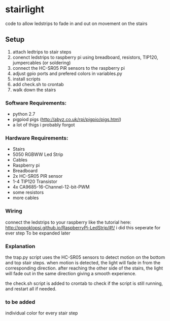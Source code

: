 # stairlight
code to allow ledstrips to fade in and out on movement on the stairs
## Setup

1. attach ledtrips to stair steps
1. conenct ledstrips to raspberry pi using breadboard, resistors, TIP120, jumpercables (or soldering) 
1. connect the HC-SR05 PiR sensors to the raspberry pi
1. adjust gpio ports and prefered colors in variables.py
1. install scripts
1. add check.sh to crontab
1. walk down the stairs  

### Software Requirements:
+ python 2.7
+ pigpiod pigs (http://abyz.co.uk/rpi/pigpio/pigs.html)
+ a lot of thigs i probably forgot

### Hardware Requirements:

+ Stairs
+ 5050 RGBWW Led Strip
+ Cables
+ Raspberry pi
+ Breadboard
+ 2x HC-SR05 PIR sensor
+ 1-4 TIP120 Transistor
+ 4x CA9685-16-Channel-12-bit-PWM
+ some resistors
+ more cables

### Wiring
connect the ledstrips to your raspberry like the tutorial here: http://popoklopsi.github.io/RaspberryPi-LedStrip/#!/
i did this seperate for ever step
To be expanded later

### Explanation

the trap.py script uses the HC-SR05 sensors to detect motion on the bottom and top stair steps. when motion is detected, the light will fade in from the corresponding direction. after reaching the other side of the stairs, the light will fade out in the same direction giving a smooth experience.

the check.sh script is added to crontab to check if the script is still running, and restart all if needed.

### to be added

individual color for every stair step
